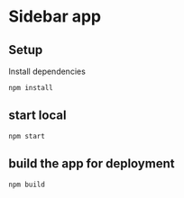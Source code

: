 # Sidebar app
## Setup
Install dependencies

```shell
npm install
```

## start local
```shell
npm start
```

## build the app for deployment
```shell
npm build
```